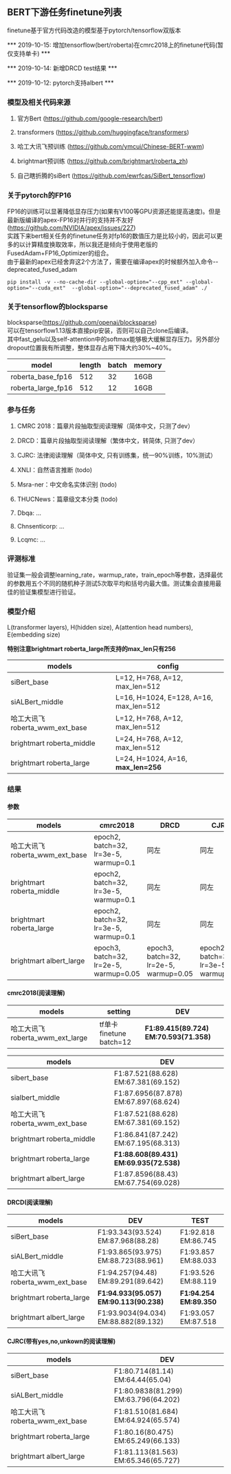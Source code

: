 ## BERT下游任务finetune列表

finetune基于官方代码改造的模型基于pytorch/tensorflow双版本

*** 2019-10-15: 增加tensorflow(bert/roberta)在cmrc2018上的finetune代码(暂仅支持单卡) ***

*** 2019-10-14: 新增DRCD test结果 ***

*** 2019-10-12: pytorch支持albert ***

### 模型及相关代码来源

1. 官方Bert (https://github.com/google-research/bert)

2. transformers (https://github.com/huggingface/transformers)

3. 哈工大讯飞预训练 (https://github.com/ymcui/Chinese-BERT-wwm)

4. brightmart预训练 (https://github.com/brightmart/roberta_zh)

5. 自己瞎折腾的siBert (https://github.com/ewrfcas/SiBert_tensorflow)

### 关于pytorch的FP16

FP16的训练可以显著降低显存压力(如果有V100等GPU资源还能提高速度)。但是最新版编译的apex-FP16对并行的支持并不友好(https://github.com/NVIDIA/apex/issues/227)  
实践下来bert相关任务的finetune任务对fp16的数值压力是比较小的，因此可以更多的以计算精度换取效率，所以我还是倾向于使用老版的FusedAdam+FP16_Optimizer的组合。  
由于最新的apex已经舍弃这2个方法了，需要在编译apex的时候额外加入命令--deprecated_fused_adam  
```
pip install -v --no-cache-dir --global-option="--cpp_ext" --global-option="--cuda_ext"  --global-option="--deprecated_fused_adam" ./
```

### 关于tensorflow的blocksparse

blocksparse(https://github.com/openai/blocksparse)  
可以在tensorflow1.13版本直接pip安装，否则可以自己clone后编译。  
其中fast_gelu以及self-attention中的softmax能够极大缓解显存压力。另外部分dropout位置我有所调整，整体显存占用下降大约30%~40%。

model | length | batch | memory |
| ------ | ------ | ------ | ------ |
| roberta_base_fp16 | 512 | 32 | 16GB |
| roberta_large_fp16 | 512 | 12 | 16GB |


### 参与任务

1. CMRC 2018：篇章片段抽取型阅读理解（简体中文，只测了dev）

2. DRCD：篇章片段抽取型阅读理解（繁体中文，转简体, 只测了dev）

3. CJRC: 法律阅读理解（简体中文, 只有训练集，统一90%训练，10%测试）

4. XNLI：自然语言推断 (todo)

5. Msra-ner：中文命名实体识别 (todo)

6. THUCNews：篇章级文本分类 (todo)

7. Dbqa: ...

8. Chnsenticorp: ...

9. Lcqmc: ...

### 评测标准

验证集一般会调整learning_rate，warmup_rate，train_epoch等参数，选择最优的参数用五个不同的随机种子测试5次取平均和括号内最大值。测试集会直接用最佳的验证集模型进行验证。

### 模型介绍

L(transformer layers), H(hidden size), A(attention head numbers), E(embedding size)

**特别注意brightmart roberta_large所支持的max_len只有256**

| models | config |
| ------ | ------ |
| siBert_base | L=12, H=768, A=12, max_len=512 |
| siALBert_middle | L=16, H=1024, E=128, A=16, max_len=512 |
| 哈工大讯飞 roberta_wwm_ext_base | L=12, H=768, A=12, max_len=512 |
| brightmart roberta_middle | L=24, H=768, A=12, max_len=512 |
| brightmart roberta_large | L=24, H=1024, A=16, **max_len=256** |


### 结果

#### 参数

| models | cmrc2018 | DRCD | CJRC |
| ------ | ------ | ------ | ------ |
| 哈工大讯飞 roberta_wwm_ext_base | epoch2, batch=32, lr=3e-5, warmup=0.1 | 同左 | 同左 |
| brightmart roberta_middle | epoch2, batch=32, lr=3e-5, warmup=0.1 | 同左 | 同左 |
| brightmart roberta_large | epoch2, batch=32, lr=3e-5, warmup=0.1 | 同左 | 同左 |
| brightmart albert_large |  epoch3, batch=32, lr=2e-5, warmup=0.05 | epoch3, batch=32, lr=2e-5, warmup=0.05 | epoch2, batch=32, lr=3e-5, warmup=0.1 |

#### cmrc2018(阅读理解)

| models | setting | DEV |
| ------ | ------ | ------ |
| 哈工大讯飞 roberta_wwm_ext_large | tf单卡finetune batch=12 | **F1:89.415(89.724) EM:70.593(71.358)** |


| models | DEV |
| ------ | ------ |
| sibert_base | F1:87.521(88.628) EM:67.381(69.152) |
| sialbert_middle | F1:87.6956(87.878) EM:67.897(68.624) |
| 哈工大讯飞 roberta_wwm_ext_base | F1:87.521(88.628) EM:67.381(69.152) |
| brightmart roberta_middle | F1:86.841(87.242) EM:67.195(68.313) |
| brightmart roberta_large | **F1:88.608(89.431) EM:69.935(72.538)** |
| brightmart albert_large | F1:87.8596(88.43) EM:67.754(69.028) |

#### DRCD(阅读理解)

| models | DEV | TEST |
| ------ | ------ | ------ |
| siBert_base | F1:93.343(93.524) EM:87.968(88.28) | F1:92.818 EM:86.745 |
| siALBert_middle | F1:93.865(93.975) EM:88.723(88.961) | F1:93.857 EM:88.033 |
| 哈工大讯飞 roberta_wwm_ext_base | F1:94.257(94.48) EM:89.291(89.642) | F1:93.526 EM:88.119 |
| brightmart roberta_large | **F1:94.933(95.057) EM:90.113(90.238)** | **F1:94.254 EM:89.350** |
| brightmart albert_large | F1:93.9034(94.034) EM:88.882(89.132) | F1:93.057 EM:87.518 |

#### CJRC(带有yes,no,unkown的阅读理解)

| models | DEV |
| ------ | ------ |
| siBert_base | F1:80.714(81.14) EM:64.44(65.04) |
| siALBert_middle | F1:80.9838(81.299) EM:63.796(64.202) |
| 哈工大讯飞 roberta_wwm_ext_base | F1:81.510(81.684) EM:64.924(65.574) |
| brightmart roberta_large | F1:80.16(80.475) EM:65.249(66.133) |
| brightmart albert_large | F1:81.113(81.563) EM:65.346(65.727) |


